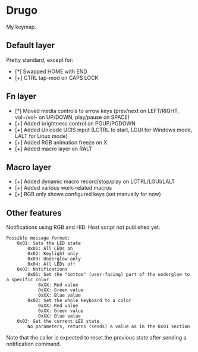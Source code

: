 # Drugo

My keymap. 

## Default layer
Pretty standard, except for:
- [*] Swapped HOME with END
- [+] CTRL tap-mod on CAPS LOCK

## Fn layer
- [*] Moved media controls to arrow keys (prev/next on LEFT/RIGHT, vol+/vol- on UP/DOWN, play/pause on SPACE)
- [+] Added brightness control on PGUP/PGDOWN
- [+] Added Unicode UCIS input (LCTRL to start, LGUI for Windows mode, LALT for Linux mode)
- [+] Added RGB animation freeze on X
- [+] Added macro layer on RALT

## Macro layer
- [+] Added dynamic macro record/stop/play on LCTRL/LGUI/LALT
- [+] Added various work-related macros
- [+] RGB only shows configured keys (set manually for now)

## Other features
Notifications using RGB and HID. Host script not published yet.
```
Possible message format:
    0x01: Sets the LED state
        0x01: All LEDs on
        0x02: Keylight only
        0x03: Underglow only
        0x04: All LEDs off
    0x02: Notifications
        0x01: Set the "bottom" (user-facing) part of the underglow to a specific color
            0xXX: Red value
            0xXX: Green value
            0xXX: Blue value
        0x02: Set the whole keyboard to a color
            0xXX: Red value
            0xXX: Green value
            0xXX: Blue value
    0x03: Get the current LED state
        No parameters, returns (sends) a value as in the 0x01 section
```
Note that the caller is expected to reset the previous state after sending a notification command. 